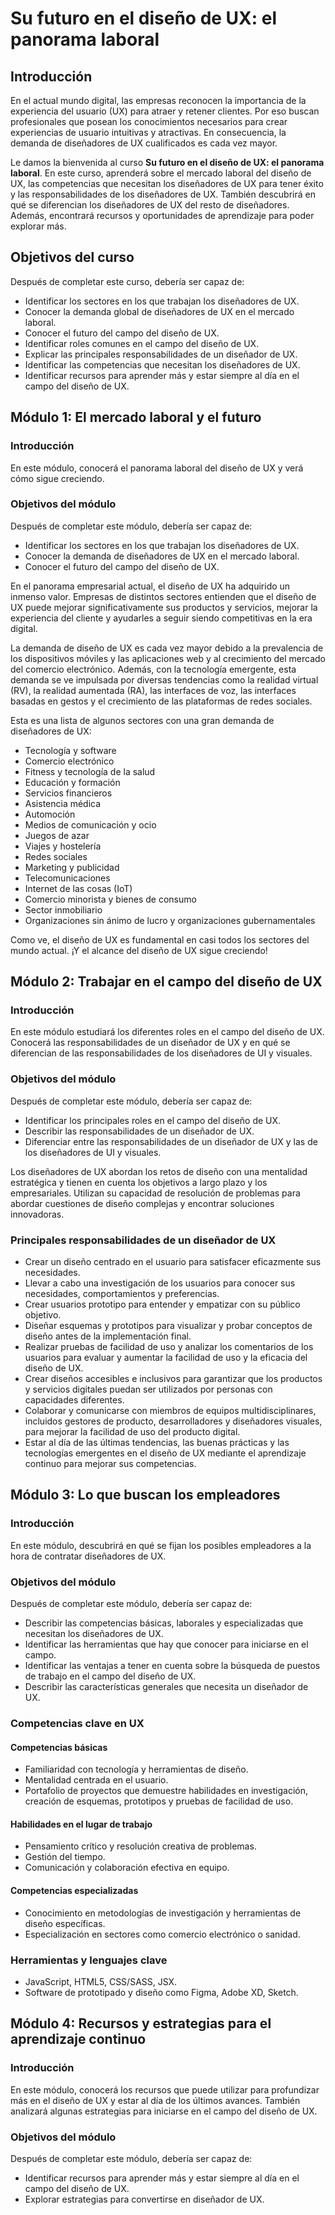 # Su futuro en el diseño de UX: el panorama laboral

## Introducción

En el actual mundo digital, las empresas reconocen la importancia de la experiencia del usuario (UX) para atraer y retener clientes. Por eso buscan profesionales que posean los conocimientos necesarios para crear experiencias de usuario intuitivas y atractivas. En consecuencia, la demanda de diseñadores de UX cualificados es cada vez mayor.

Le damos la bienvenida al curso **Su futuro en el diseño de UX: el panorama laboral**. En este curso, aprenderá sobre el mercado laboral del diseño de UX, las competencias que necesitan los diseñadores de UX para tener éxito y las responsabilidades de los diseñadores de UX. También descubrirá en qué se diferencian los diseñadores de UX del resto de diseñadores. Además, encontrará recursos y oportunidades de aprendizaje para poder explorar más.

## Objetivos del curso

Después de completar este curso, debería ser capaz de:

- Identificar los sectores en los que trabajan los diseñadores de UX.
- Conocer la demanda global de diseñadores de UX en el mercado laboral.
- Conocer el futuro del campo del diseño de UX.
- Identificar roles comunes en el campo del diseño de UX.
- Explicar las principales responsabilidades de un diseñador de UX.
- Identificar las competencias que necesitan los diseñadores de UX.
- Identificar recursos para aprender más y estar siempre al día en el campo del diseño de UX.

## Módulo 1: El mercado laboral y el futuro

### Introducción

En este módulo, conocerá el panorama laboral del diseño de UX y verá cómo sigue creciendo.

### Objetivos del módulo

Después de completar este módulo, debería ser capaz de:

- Identificar los sectores en los que trabajan los diseñadores de UX.
- Conocer la demanda de diseñadores de UX en el mercado laboral.
- Conocer el futuro del campo del diseño de UX.

En el panorama empresarial actual, el diseño de UX ha adquirido un inmenso valor. Empresas de distintos sectores entienden que el diseño de UX puede mejorar significativamente sus productos y servicios, mejorar la experiencia del cliente y ayudarles a seguir siendo competitivas en la era digital.

La demanda de diseño de UX es cada vez mayor debido a la prevalencia de los dispositivos móviles y las aplicaciones web y al crecimiento del mercado del comercio electrónico. Además, con la tecnología emergente, esta demanda se ve impulsada por diversas tendencias como la realidad virtual (RV), la realidad aumentada (RA), las interfaces de voz, las interfaces basadas en gestos y el crecimiento de las plataformas de redes sociales.

Esta es una lista de algunos sectores con una gran demanda de diseñadores de UX:

- Tecnología y software
- Comercio electrónico
- Fitness y tecnología de la salud
- Educación y formación
- Servicios financieros
- Asistencia médica
- Automoción
- Medios de comunicación y ocio
- Juegos de azar
- Viajes y hostelería
- Redes sociales
- Marketing y publicidad
- Telecomunicaciones
- Internet de las cosas (IoT)
- Comercio minorista y bienes de consumo
- Sector inmobiliario
- Organizaciones sin ánimo de lucro y organizaciones gubernamentales

Como ve, el diseño de UX es fundamental en casi todos los sectores del mundo actual. ¡Y el alcance del diseño de UX sigue creciendo!

## Módulo 2: Trabajar en el campo del diseño de UX

### Introducción

En este módulo estudiará los diferentes roles en el campo del diseño de UX. Conocerá las responsabilidades de un diseñador de UX y en qué se diferencian de las responsabilidades de los diseñadores de UI y visuales.

### Objetivos del módulo

Después de completar este módulo, debería ser capaz de:

- Identificar los principales roles en el campo del diseño de UX.
- Describir las responsabilidades de un diseñador de UX.
- Diferenciar entre las responsabilidades de un diseñador de UX y las de los diseñadores de UI y visuales.

Los diseñadores de UX abordan los retos de diseño con una mentalidad estratégica y tienen en cuenta los objetivos a largo plazo y los empresariales. Utilizan su capacidad de resolución de problemas para abordar cuestiones de diseño complejas y encontrar soluciones innovadoras.

### Principales responsabilidades de un diseñador de UX

- Crear un diseño centrado en el usuario para satisfacer eficazmente sus necesidades.
- Llevar a cabo una investigación de los usuarios para conocer sus necesidades, comportamientos y preferencias.
- Crear usuarios prototipo para entender y empatizar con su público objetivo.
- Diseñar esquemas y prototipos para visualizar y probar conceptos de diseño antes de la implementación final.
- Realizar pruebas de facilidad de uso y analizar los comentarios de los usuarios para evaluar y aumentar la facilidad de uso y la eficacia del diseño de UX.
- Crear diseños accesibles e inclusivos para garantizar que los productos y servicios digitales puedan ser utilizados por personas con capacidades diferentes.
- Colaborar y comunicarse con miembros de equipos multidisciplinares, incluidos gestores de producto, desarrolladores y diseñadores visuales, para mejorar la facilidad de uso del producto digital.
- Estar al día de las últimas tendencias, las buenas prácticas y las tecnologías emergentes en el diseño de UX mediante el aprendizaje continuo para mejorar sus competencias.

## Módulo 3: Lo que buscan los empleadores

### Introducción

En este módulo, descubrirá en qué se fijan los posibles empleadores a la hora de contratar diseñadores de UX.

### Objetivos del módulo

Después de completar este módulo, debería ser capaz de:

- Describir las competencias básicas, laborales y especializadas que necesitan los diseñadores de UX.
- Identificar las herramientas que hay que conocer para iniciarse en el campo.
- Identificar las ventajas a tener en cuenta sobre la búsqueda de puestos de trabajo en el campo del diseño de UX.
- Describir las características generales que necesita un diseñador de UX.

### Competencias clave en UX

#### Competencias básicas
- Familiaridad con tecnología y herramientas de diseño.
- Mentalidad centrada en el usuario.
- Portafolio de proyectos que demuestre habilidades en investigación, creación de esquemas, prototipos y pruebas de facilidad de uso.

#### Habilidades en el lugar de trabajo
- Pensamiento crítico y resolución creativa de problemas.
- Gestión del tiempo.
- Comunicación y colaboración efectiva en equipo.

#### Competencias especializadas
- Conocimiento en metodologías de investigación y herramientas de diseño específicas.
- Especialización en sectores como comercio electrónico o sanidad.

### Herramientas y lenguajes clave
- JavaScript, HTML5, CSS/SASS, JSX.
- Software de prototipado y diseño como Figma, Adobe XD, Sketch.

## Módulo 4: Recursos y estrategias para el aprendizaje continuo

### Introducción

En este módulo, conocerá los recursos que puede utilizar para profundizar más en el diseño de UX y estar al día de los últimos avances. También analizará algunas estrategias para iniciarse en el campo del diseño de UX.

### Objetivos del módulo

Después de completar este módulo, debería ser capaz de:

- Identificar recursos para aprender más y estar siempre al día en el campo del diseño de UX.
- Explorar estrategias para convertirse en diseñador de UX.

